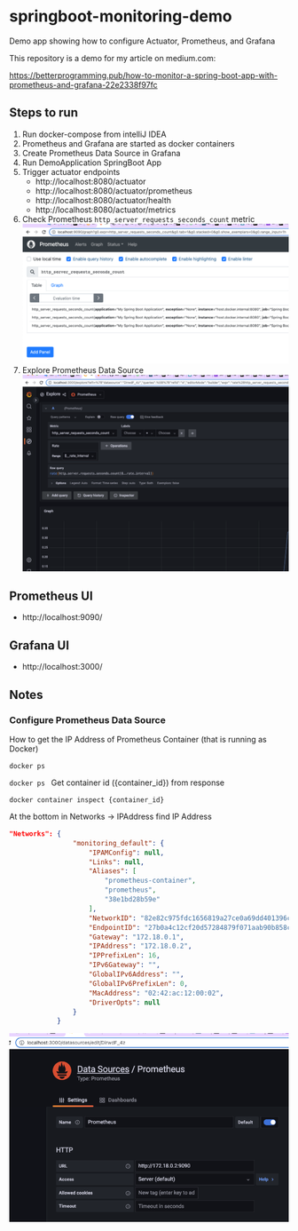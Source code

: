 # springboot-monitoring-demo
Demo app showing how to configure Actuator, Prometheus, and Grafana

This repository is a demo for my article on medium.com:

https://betterprogramming.pub/how-to-monitor-a-spring-boot-app-with-prometheus-and-grafana-22e2338f97fc

## Steps to run
1. Run docker-compose from intelliJ IDEA
2. Prometheus and Grafana are started as docker containers
3. Create Prometheus Data Source in Grafana
4. Run DemoApplication SpringBoot App
5. Trigger actuator endpoints
   * http://localhost:8080/actuator
   * http://localhost:8080/actuator/prometheus
   * http://localhost:8080/actuator/health
   * http://localhost:8080/actuator/metrics
6. Check Prometheus ``http_server_requests_seconds_count`` metric
![img_1.png](img_1.png)
7. Explore Prometheus Data Source
![img_2.png](img_2.png)

## Prometheus UI
* http://localhost:9090/

## Grafana UI
* http://localhost:3000/

## Notes
### Configure Prometheus Data Source
How to get the IP Address of Prometheus Container (that is running as Docker)
```shell
docker ps
```
``docker ps ``
Get container id ({container_id}) from response
```shell
docker container inspect {container_id}
```

At the bottom in Networks -> IPAddress find IP Address

```json
"Networks": {
                "monitoring_default": {
                    "IPAMConfig": null,
                    "Links": null,
                    "Aliases": [
                        "prometheus-container",
                        "prometheus",
                        "38e1bd28b59e"
                    ],
                    "NetworkID": "82e82c975fdc1656819a27ce0a69dd401396c7ac0f585efffd36fcd7fb2f3b3c",
                    "EndpointID": "27b0a4c12cf20d57284879f071aab90b858ca7da1f00a95c4bc7d4db28893113",
                    "Gateway": "172.18.0.1",
                    "IPAddress": "172.18.0.2",
                    "IPPrefixLen": 16,
                    "IPv6Gateway": "",
                    "GlobalIPv6Address": "",
                    "GlobalIPv6PrefixLen": 0,
                    "MacAddress": "02:42:ac:12:00:02",
                    "DriverOpts": null
                }
            }

```

![img.png](img.png)



